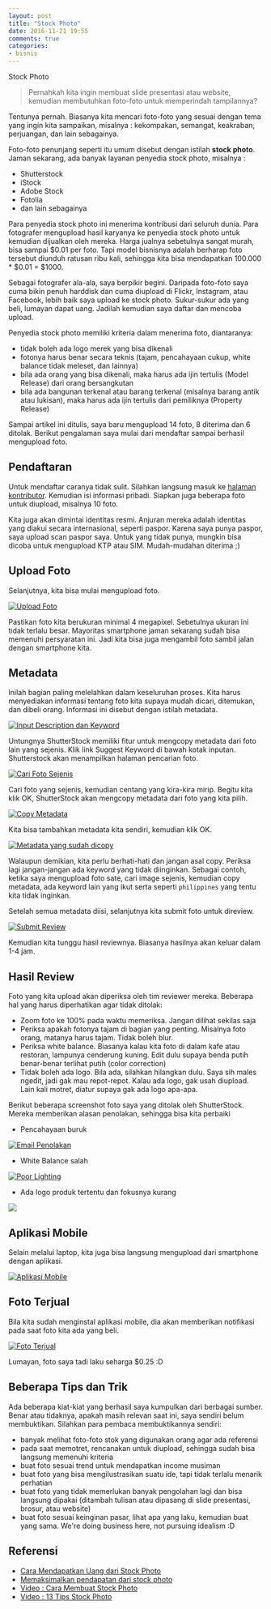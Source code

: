 ```yaml
---
layout: post
title: "Stock Photo"
date: 2016-11-21 19:55
comments: true
categories: 
- bisnis
---
```


Stock Photo

> Pernahkah kita ingin membuat slide presentasi atau website, kemudian membutuhkan foto-foto untuk memperindah tampilannya? 

Tentunya pernah. Biasanya kita mencari foto-foto yang sesuai dengan tema yang ingin kita sampaikan, misalnya : kekompakan, semangat, keakraban, perjuangan, dan lain sebagainya.

Foto-foto penunjang seperti itu umum disebut dengan istilah __stock photo__. Jaman sekarang, ada banyak layanan penyedia stock photo, misalnya : 

* Shutterstock
* iStock
* Adobe Stock
* Fotolia
* dan lain sebagainya

Para penyedia stock photo ini menerima kontribusi dari seluruh dunia. Para fotografer mengupload hasil karyanya ke penyedia stock photo untuk kemudian dijualkan oleh mereka. Harga jualnya sebetulnya sangat murah, bisa sampai $0.01 per foto. Tapi model bisnisnya adalah berharap foto tersebut diunduh ratusan ribu kali, sehingga kita bisa mendapatkan 100.000 * $0.01 = $1000.

Sebagai fotografer ala-ala, saya berpikir begini. Daripada foto-foto saya cuma bikin penuh harddisk dan cuma diupload di Flickr, Instagram, atau Facebook, lebih baik saya upload ke stock photo. Sukur-sukur ada yang beli, lumayan dapat uang. Jadilah kemudian saya daftar dan mencoba upload.

Penyedia stock photo memiliki kriteria dalam menerima foto, diantaranya:

* tidak boleh ada logo merek yang bisa dikenali
* fotonya harus benar secara teknis (tajam, pencahayaan cukup, white balance tidak meleset, dan lainnya)
* bila ada orang yang bisa dikenali, maka harus ada ijin tertulis (Model Release) dari orang bersangkutan
* bila ada bangunan terkenal atau barang terkenal (misalnya barang antik atau lukisan), maka harus ada ijin tertulis dari pemiliknya (Property Release)

Sampai artikel ini ditulis, saya baru mengupload 14 foto, 8 diterima dan 6 ditolak. Berikut pengalaman saya mulai dari mendaftar sampai berhasil mengupload foto.

<!--more-->

## Pendaftaran ##

Untuk mendaftar caranya tidak sulit. Silahkan langsung masuk ke [halaman kontributor](http://submit.shutterstock.com). Kemudian isi informasi pribadi. Siapkan juga beberapa foto untuk diupload, misalnya 10 foto.

Kita juga akan dimintai identitas resmi. Anjuran mereka adalah identitas yang diakui secara internasional, seperti paspor. Karena saya punya paspor, saya upload scan paspor saya. Untuk yang tidak punya, mungkin bisa dicoba untuk mengupload KTP atau SIM. Mudah-mudahan diterima ;)

## Upload Foto ##

Selanjutnya, kita bisa mulai mengupload foto. 

[![Upload Foto](https://lh3.googleusercontent.com/zpnL7WF6QuwU5zdY7-6maL5wZotwJLYfKODR0wL9BsgagaaedRPHfUVVXA61Ef5TYNPgpzLgJzH1=w1160-h571-no)](https://lh3.googleusercontent.com/zpnL7WF6QuwU5zdY7-6maL5wZotwJLYfKODR0wL9BsgagaaedRPHfUVVXA61Ef5TYNPgpzLgJzH1=w1160-h571-no)

Pastikan foto kita berukuran minimal 4 megapixel. Sebetulnya ukuran ini tidak terlalu besar. Mayoritas smartphone jaman sekarang sudah bisa memenuhi persyaratan ini. Jadi kita bisa juga mengambil foto sambil jalan dengan smartphone kita.

## Metadata ##

Inilah bagian paling melelahkan dalam keseluruhan proses. Kita harus menyediakan informasi tentang foto kita supaya mudah dicari, ditemukan, dan dibeli orang. Informasi ini disebut dengan istilah metadata. 

[![Input Description dan Keyword](https://lh3.googleusercontent.com/QFkqAoQ8sbCJ98o3ijIcfto6H5wlwBnRxKF6rWrar5ZqyKqhX-CQTn_jTjhzr9qHVymNd1-btAcc=w974-h621-no)](https://lh3.googleusercontent.com/QFkqAoQ8sbCJ98o3ijIcfto6H5wlwBnRxKF6rWrar5ZqyKqhX-CQTn_jTjhzr9qHVymNd1-btAcc=w974-h621-no)

Untungnya ShutterStock memiliki fitur untuk mengcopy metadata dari foto lain yang sejenis. Klik link Suggest Keyword di bawah kotak inputan. Shutterstock akan menampilkan halaman pencarian foto.

[![Cari Foto Sejenis](https://lh3.googleusercontent.com/zKICqtUyBoNSSwprdiZh2LTs0Vh-tw0Gf1xlYfogUJ9p-_AKeo-tJPMeVv84qVzq_G-hoz1nsq6i=w1235-h582-no)](https://lh3.googleusercontent.com/zKICqtUyBoNSSwprdiZh2LTs0Vh-tw0Gf1xlYfogUJ9p-_AKeo-tJPMeVv84qVzq_G-hoz1nsq6i=w1235-h582-no)

Cari foto yang sejenis, kemudian centang yang kira-kira mirip. Begitu kita klik OK, ShutterStock akan mengcopy metadata dari foto yang kita pilih.

[![Copy Metadata](https://lh3.googleusercontent.com/v8OomBKhyX1t6n4nJwdOcs6aJw5mR_oBlbd82FFH9vNpqo0_IJPJSF6t2yVZg5zZuGh284es0EfO=w1234-h580-no)](https://lh3.googleusercontent.com/v8OomBKhyX1t6n4nJwdOcs6aJw5mR_oBlbd82FFH9vNpqo0_IJPJSF6t2yVZg5zZuGh284es0EfO=w1234-h580-no)

Kita bisa tambahkan metadata kita sendiri, kemudian klik OK.

[![Metadata yang sudah dicopy](https://lh3.googleusercontent.com/cwplS8kw6Gma5u88ZGh8rBCXVZTl6APhZBzI9J2WwcAgKYat58JA_tS0EYxE93Fu0gZWjPE_MeRd=w956-h623-no)](https://lh3.googleusercontent.com/cwplS8kw6Gma5u88ZGh8rBCXVZTl6APhZBzI9J2WwcAgKYat58JA_tS0EYxE93Fu0gZWjPE_MeRd=w956-h623-no)

Walaupun demikian, kita perlu berhati-hati dan jangan asal copy. Periksa lagi jangan-jangan ada keyword yang tidak diinginkan. Sebagai contoh, ketika saya mengupload foto sate, cari image sejenis, kemudian copy metadata, ada keyword lain yang ikut serta seperti `philippines` yang tentu kita tidak inginkan.

Setelah semua metadata diisi, selanjutnya kita submit foto untuk direview.

[![Submit Review](https://lh3.googleusercontent.com/LMCHVZl47oop--c9fqUWmy8vqYAtVtlj5xR7HscMIenp3kmff96NPnYG9uNyRHbc5aq2fyK2k_Lb=w670-h453-no)](https://lh3.googleusercontent.com/LMCHVZl47oop--c9fqUWmy8vqYAtVtlj5xR7HscMIenp3kmff96NPnYG9uNyRHbc5aq2fyK2k_Lb=w670-h453-no)

Kemudian kita tunggu hasil reviewnya. Biasanya hasilnya akan keluar dalam 1-4 jam.

## Hasil Review ##

Foto yang kita upload akan diperiksa oleh tim reviewer mereka. Beberapa hal yang harus diperhatikan agar tidak ditolak:

* Zoom foto ke 100% pada waktu memeriksa. Jangan dilihat sekilas saja
* Periksa apakah fotonya tajam di bagian yang penting. Misalnya foto orang, matanya harus tajam. Tidak boleh blur.
* Periksa white balance. Biasanya kalau kita foto di dalam kafe atau restoran, lampunya cenderung kuning. Edit dulu supaya benda putih benar-benar terlihat putih (color correction)
* Tidak boleh ada logo. Bila ada, silahkan hilangkan dulu. Saya sih males ngedit, jadi gak mau repot-repot. Kalau ada logo, gak usah diupload. Lain kali motret, diatur supaya gak ada logo apa-apa.

Berikut beberapa screenshot foto saya yang ditolak oleh ShutterStock. Mereka memberikan alasan penolakan, sehingga bisa kita perbaiki

* Pencahayaan buruk

[![Email Penolakan](https://lh3.googleusercontent.com/NcX78ZUze32dyRVisy30iuQo7wuPZg0_5EvCfno1FpqwfNN646tvSm-tsJXZuadfEkx8HYLYN5ek=w868-h540-no)](https://lh3.googleusercontent.com/NcX78ZUze32dyRVisy30iuQo7wuPZg0_5EvCfno1FpqwfNN646tvSm-tsJXZuadfEkx8HYLYN5ek=w868-h540-no)

* White Balance salah

[![Poor Lighting](https://lh3.googleusercontent.com/cP-wLoVuUkNMWVf-daSxhLJQk4ZDZuIEE1gwavhBsvnFUDcE87fDmLmS22gtlBk56TmpW6Mc3np7=w639-h453-no)](https://lh3.googleusercontent.com/cP-wLoVuUkNMWVf-daSxhLJQk4ZDZuIEE1gwavhBsvnFUDcE87fDmLmS22gtlBk56TmpW6Mc3np7=w639-h453-no)

* Ada logo produk tertentu dan fokusnya kurang

[![](https://lh3.googleusercontent.com/24Q6OiTJ7CF7LuQh3RNipBUt3RDYEf0uCwcBACYY7CTiWseIatK4DzSuGzwiSgYwSsV2voklmISi=w615-h241-no)](https://lh3.googleusercontent.com/24Q6OiTJ7CF7LuQh3RNipBUt3RDYEf0uCwcBACYY7CTiWseIatK4DzSuGzwiSgYwSsV2voklmISi=w615-h241-no)

## Aplikasi Mobile ##

Selain melalui laptop, kita juga bisa langsung mengupload dari smartphone dengan aplikasi.

[![Aplikasi Mobile](https://lh3.googleusercontent.com/RLyJ5yL65-l1FbovfQd0aZUPKe9jalsBli5FbAdAAY_puV2ZIrg1TBUvkUcNeSJS6HyFxcKTIXy7=w379-h671-no)](https://lh3.googleusercontent.com/RLyJ5yL65-l1FbovfQd0aZUPKe9jalsBli5FbAdAAY_puV2ZIrg1TBUvkUcNeSJS6HyFxcKTIXy7=w379-h671-no)

## Foto Terjual ##

Bila kita sudah menginstal aplikasi mobile, dia akan memberikan notifikasi pada saat foto kita ada yang beli.

[![Foto Terjual](https://lh3.googleusercontent.com/5TPJ08gJEicOsuXSV2YrQUNH7_FAiJ5A2oJtZwcf8xbrwRZdfAK_NSYfeJ7BCPl2ekSsJnw-9x7B=w379-h671-no)](https://lh3.googleusercontent.com/5TPJ08gJEicOsuXSV2YrQUNH7_FAiJ5A2oJtZwcf8xbrwRZdfAK_NSYfeJ7BCPl2ekSsJnw-9x7B=w379-h671-no)

Lumayan, foto saya tadi laku seharga $0.25 :D

## Beberapa Tips dan Trik ##

Ada beberapa kiat-kiat yang berhasil saya kumpulkan dari berbagai sumber. Benar atau tidaknya, apakah masih relevan saat ini, saya sendiri belum membuktikan. Silahkan para pembaca membuktikannya sendiri:

* banyak melihat foto-foto stok yang digunakan orang agar ada referensi
* pada saat memotret, rencanakan untuk diupload, sehingga sudah bisa langsung memenuhi kriteria
* buat foto sesuai trend untuk mendapatkan income musiman
* buat foto yang bisa mengilustrasikan suatu ide, tapi tidak terlalu menarik perhatian
* buat foto yang tidak memerlukan banyak pengolahan lagi dan bisa langsung dipakai (ditambah tulisan atau dipasang di slide presentasi, brosur, atau website)
* buat foto sesuai keinginan pasar, lihat apa yang laku, kemudian buat yang sama. We're doing business here, not pursuing idealism :D

## Referensi ##

* [Cara Mendapatkan Uang dari Stock Photo](http://www.michaeljayfoto.com/beginners-guide/how-to-make-200-from-shutterstock-istockphoto-or-fotolia/)
* [Memaksimalkan pendapatan dari stock photo](http://www.michaeljayfoto.com/agency-news/from-zero-to-100-a-month-with-microstock-in-2016/)
* [Video : Cara Membuat Stock Photo](https://www.youtube.com/watch?v=pXW-r62YOfQ)
* [Video : 13 Tips Stock Photo](https://www.youtube.com/watch?v=Vg3j-4tkGf4)
